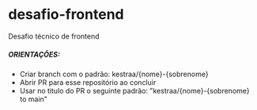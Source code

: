 # desafio-frontend
Desafio técnico de frontend

##### ORIENTAÇÕES:
- Criar branch com o padrão: kestraa/{nome}-{sobrenome}
- Abrir PR para esse repositório ao concluir
- Usar no titulo do PR o seguinte padrão: "kestraa/{nome}-{sobrenome} to main"
